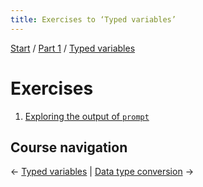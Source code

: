 ```yaml
---
title: Exercises to ‘Typed variables’
---
```


[Start](/raku-course/) / [Part 1](/raku-course/part1) / [Typed variables](/raku-course/typed-variables)

# Exercises

1. [Exploring the output of `prompt`](prompt)


## Course navigation

← [Typed variables](/raku-course/typed-variables) | [Data type conversion](/raku-course/coercion) →
